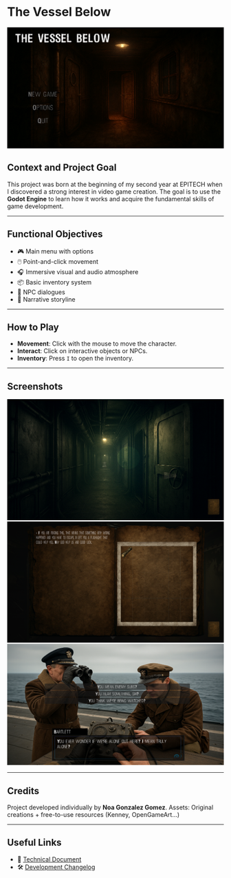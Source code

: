 # The Vessel Below

![Image Placeholder – Game Menu](images/menu_placeholder.png)

## Context and Project Goal

This project was born at the beginning of my second year at EPITECH when I discovered a strong interest in video game creation. The goal is to use the **Godot Engine** to learn how it works and acquire the fundamental skills of game development.

---

## Functional Objectives

- 🎮 Main menu with options
- 🖱️ Point-and-click movement
- 🎧 Immersive visual and audio atmosphere
- 📦 Basic inventory system
- 💬 NPC dialogues
- 📖 Narrative storyline

---

## How to Play

- **Movement**: Click with the mouse to move the character.
- **Interact**: Click on interactive objects or NPCs.
- **Inventory**: Press `I` to open the inventory.

---

## Screenshots

![Image Placeholder – Gameplay](images/gameplay_placeholder.png)
![Image Placeholder – Inventory](images/inventory_placeholder.png)
![Image Placeholder – Dialogue](images/dialogue_placeholder.png)


---

## Credits

Project developed individually by **Noa Gonzalez Gomez**.
Assets: Original creations + free-to-use resources (Kenney, OpenGameArt…)

---

## Useful Links

- 📄 [Technical Document](./Technical_Document.md)
- 🛠️ [Development Changelog](./Changelog.md)

